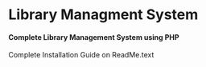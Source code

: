# Library Managment System
#### Complete Library Management System using PHP

Complete Installation Guide on ReadMe.text
